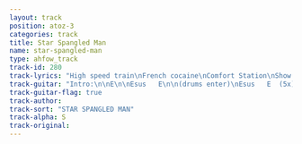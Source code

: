 ```yaml
---
layout: track
position: atoz-3
categories: track
title: Star Spangled Man
name: star-spangled-man
type: ahfow_track
track-id: 280
track-lyrics: "High speed train\nFrench cocaine\nComfort Station\nShow and tell\nTell me something nice\nStriped ties\nDenim suit\nDirty windshield\nSnakeskin boot\nTell me somthing good\n \nI am waiting for a sign\nI am waiting for a sign\n \nSteven Sprouse\nChairman mouse\nChow yun fat\nGeronimo pratt\nTell me something nice\nUnknown treasures\nUnknown tricks\nUnknown pleasures\nI feel six\nTell me something good"
track-guitar: "Intro:\n\nE\n\nEsus   E\n\n(drums enter)\nEsus   E  (5x)\n\nEsus              E\nHigh speed train, French cocaine\n\nEsus              E\nComfort Station,  Show and tell\n\nD/F#              E\nTell me something good\n\nEsus               E\nDirty windshield,  Denim suit\n\nEsus           E\nBroken glass,  Snakeskin boot\n\nD/F#              E\nTell me something nice\n\nA          D/F#          E\nYouâ€™re the star-spangled man\n\nC#min      D/F#          E\nYouâ€™re the star-spangled man\n\nEsus             E\nSteven Sprouse,  Chairman mouse\n\nEsus          E\nChow Yun-Fat, Geronimo Pratt\n\nD/F#              E\nTell me something good\n\nEsus                E\nUnknown treasures,  Unknown tricks\n\nEsus                E\nUnknown pleasures,  I feel sick\n\nD/F#              E\nTell me something nice\n\nA          D/F#          E\nYouâ€™re the star-spangled man\n\nC#min      D/F#          E\nYouâ€™re the star-spangled man\n\nA          D/F#          E\nYouâ€™re the star-spangled man\n\nC#min   D/F#          E\n  In a star-spangled land\n\nOutro:\n\nG   A   E (4x)\n\nE fade\n\n(provided by Jason)"
track-guitar-flag: true
track-author: 
track-sort: "STAR SPANGLED MAN"
track-alpha: S
track-original: 
---
```


